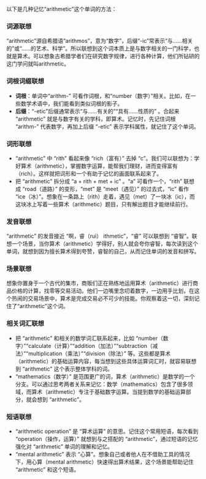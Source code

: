 以下是几种记忆“arithmetic”这个单词的方法：

### 词源联想
“arithmetic”源自希腊语“arithmos”，意为“数字”，后缀“-ic”常表示“与……相关的”或“……的艺术、科学”。所以联想到这个词本质上是与数字相关的一门科学，也就是算术。可以想象古希腊学者们在研究数字规律，进行各种计算，他们所钻研的这门学问就叫arithmetic。 

### 词根词缀联想
 - **词根**：单词中“arithm-” 可看作词根，和“number（数字）”相关。比如，在一些数学术语中，我们能看到类似词根的影子。
 - **后缀**：“-etic”后缀通常表示“与……有关的”“具有……性质的” 。合起来 “arithmetic” 就是与数字有关的学科，即算术。记忆时，先记住词根 “arithm-” 代表数字，再加上后缀 “-etic” 表示学科属性，就记住了这个单词。

### 词形联想
 - “arithmetic” 中 “rith” 看起来像 “rich（富有）” 去掉 “c”。我们可以联想为：学好算术（arithmetic），掌握数字运算，能帮我们理财，进而变得富有（rich）。这样就把词形和一个有助于记忆的画面联系起来了。
 - 把 “arithmetic” 拆分成 “a + rith + met + ic” 。“a” 可看作一个，“rith” 联想成 “road（道路）” 的变形，“met” 是 “meet（遇见）” 的过去式，“ic” 看作 “ice（冰）”。想象在一条路上（rith）走着，遇见（met）了一块冰（ic），而这块冰上写着一些算术（arithmetic）题目，只有解出题目才能继续前行。

### 发音联想
“arithmetic” 的发音接近 “啊，睿（ruì） ithmetic”，“睿” 可以联想到 “睿智”。联想一个场景，当你算术（arithmetic）学得好，别人就会夸你睿智，每次读到这个单词，就想到因为擅长算术得到夸赞，睿智的自己，从而记住单词的发音和拼写。

### 场景联想
想象你置身于一个古代的集市，商贩们正在熟练地运用算术（arithmetic）进行商品价格的计算，找零等交易活动。他们一边嘴里念叨着数字，一边用手比划，在这个热闹的交易场景中，算术是完成交易必不可少的技能。你观察着这一切，深刻记住了“arithmetic”这个词。

### 相关词汇联想
 - 把 “arithmetic” 和相关的数学词汇联系起来，比如 “number（数字）”“calculate（计算）”“addition（加法）”“subtraction（减法）”“multiplication（乘法）”“division（除法）” 等。这些都是算术（arithmetic）的基础运算内容，每当想到这些具体运算词汇时，就容易联想到 “arithmetic” 这个表示整体学科的词。
 - “mathematics（数学）” 是范围更广的词，算术（arithmetic）是数学的一个分支。可以通过思考两者关系来记忆：数学（mathematics）包含了很多领域，而算术（arithmetic）专注于基础数字运算。当提到数学的基础运算部分，就会想到 “arithmetic”。

### 短语联想
 - “arithmetic operation” 是 “算术运算” 的意思。记住这个常用短语，每次看到 “operation（操作，运算）” 就想到与之搭配的 “arithmetic”，通过短语的记忆强化对 “arithmetic” 单词的理解和记忆。
 - “mental arithmetic” 表示 “心算”。想象自己或者他人在不借助工具的情况下，用心算（mental arithmetic）快速得出算术结果，这个场景能帮助记住 “arithmetic” 和这个短语。 